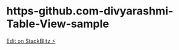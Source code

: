 # https-github.com-divyarashmi-Table-View-sample

[Edit on StackBlitz ⚡️](https://stackblitz.com/edit/stackblitz-starters-f5xl41)